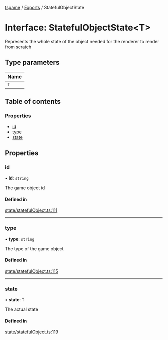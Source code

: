 [tsgame](../README.md) / [Exports](../modules.md) / StatefulObjectState

# Interface: StatefulObjectState<T\>

Represents the whole state of the object
needed for the renderer to render from scratch

## Type parameters

| Name |
| :------ |
| `T` |

## Table of contents

### Properties

- [id](StatefulObjectState.md#id)
- [type](StatefulObjectState.md#type)
- [state](StatefulObjectState.md#state)

## Properties

### id

• **id**: `string`

The game object id

#### Defined in

[state/statefulObject.ts:111](https://github.com/ashleycheung/tsgame/blob/0573a5b/src/state/statefulObject.ts#L111)

___

### type

• **type**: `string`

The type of the game object

#### Defined in

[state/statefulObject.ts:115](https://github.com/ashleycheung/tsgame/blob/0573a5b/src/state/statefulObject.ts#L115)

___

### state

• **state**: `T`

The actual state

#### Defined in

[state/statefulObject.ts:119](https://github.com/ashleycheung/tsgame/blob/0573a5b/src/state/statefulObject.ts#L119)
